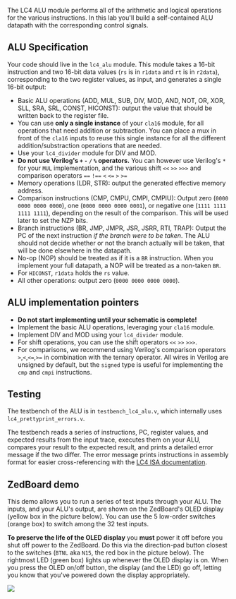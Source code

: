 The LC4 ALU module performs all of the arithmetic and logical
operations for the various instructions. In this lab you'll build a
self-contained ALU datapath with the corresponding control signals.

## ALU Specification

Your code should live in the `lc4_alu` module. This module takes a
16-bit instruction and two 16-bit data values (`rs` is in `r1data` and `rt` is in `r2data`), corresponding to the
two register values, as input, and generates a single 16-bit output:

+ Basic ALU operations (ADD, MUL, SUB, DIV, MOD, AND, NOT, OR, XOR,
SLL, SRA, SRL, CONST, HICONST): output the value that should be
written back to the register file. 
+ You can use **only a single instance** of your `cla16` module, for all operations that need addition or subtraction. You can place a mux in front of the `cla16` inputs to reuse this single instance for all the different addition/substraction operations that are needed. 
+ Use your `lc4_divider` module for DIV and MOD. 
+ **Do not use Verilog's `+` `-` `/` `%` operators.** You can however use Verilog's `*` for your `MUL` implementation, and the various shift `<<` `>>` `>>>` and comparison operators `==` `!==` `<` `<=` `>` `>=`
+ Memory operations (LDR, STR): output the generated effective memory address.
+ Comparison instructions (CMP, CMPU, CMPI, CMPIU): Output zero (`0000 0000 0000 0000`), one (`0000 0000 0000 0001`), or negative one (`1111 1111 1111 1111`), depending on the result of the comparison. This will be used later to set the NZP bits.
+ Branch instructions (BR, JMP, JMPR, JSR, JSRR, RTI, TRAP): Output the PC of the next instruction *if the branch were to be taken*. The ALU should not decide whether or not the branch actually will be taken, that will be done elsewhere in the datapath.
+ No-op (NOP) should be treated as if it is a `BR` instruction. When you implement your full datapath, a NOP will be treated as a non-taken `BR`.
+ For `HICONST`, `r1data` holds the `rs` value.
+ All other operations: output zero (`0000 0000 0000 0000`).

## ALU implementation pointers

+ **Do not start implementing until your schematic is complete!**
+ Implement the basic ALU operations, leveraging your `cla16` module.
+ Implement DIV and MOD using your `lc4_divider` module.
+ For shift operations, you can use the shift operators `<<` `>>` `>>>`.
+ For comparisons, we recommend using Verilog's comparison operators `>`,`<`,`<=`,`>=` in combination 
  with the ternary operator. All wires in Verilog are unsigned by default, but the `signed` type is 
  useful for implementing the `cmp` and `cmpi` instructions.


## Testing

The testbench of the ALU is in `testbench_lc4_alu.v`, which internally
uses `lc4_prettyprint_errors.v`.

The testbench reads a series of instructions, PC, register values, and
expected results from the input trace, executes them on your ALU,
compares your result to the expected result, and prints a detailed
error message if the two differ. The error message prints instructions
in assembly format for easier cross-referencing with the [LC4 ISA documentation](http://cis.upenn.edu/~cis371/current/lc4.html).

## ZedBoard demo

This demo allows you to run a series of test inputs through your
ALU. The inputs, and your ALU's output, are shown on the ZedBoard's
OLED display (yellow box in the picture below). You can use the 5
low-order switches (orange box) to switch among the 32 test
inputs.

**To preserve the life of the OLED display** you **must** power it off
  before you shut off power to the ZedBoard. Do this via the
  direction-pad button closest to the switches (`BTNL` aka `N15`, the
  red box in the picture below). The rightmost LED (green box) lights
  up whenever the OLED display is on. When you press the OLED on/off
  button, the display (and the LED) go off, letting you know that
  you've powered down the display appropriately.

![](zedboard-lab2.jpeg)
